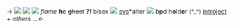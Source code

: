 -> ![](https://media.discordapp.net/attachments/1012559729106624563/1043574237383901274/ezgif-5-5559f50491.png)
![](https://terror.crd.co/assets/images/gallery05/8c310f43_original.png?v=98df89bb)
![](https://terror.crd.co/assets/images/gallery10/55552ab8_original.gif?v=98df89bb) *flame* **h**e ~~ghost~~ **?!** bisex ![](https://terror.crd.co/assets/images/gallery10/1b7f4467_original.gif?v=98df89bb)
[sys](https://rentry.co/shiftedspacespectrum)\*alter ![](https://terror.crd.co/assets/images/gallery06/fb6aebb5_original.gif?v=98df89bb) b**p**d h**o**ld**e**r (^\_^)
[introject](https://genshin.hoyoverse.com/en/character/liyue?char=12) + *others* ...<-